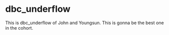 dbc_underflow
=============


This is dbc_underflow of John and Youngsun.
This is gonna be the best one in the cohort.

